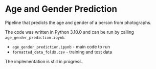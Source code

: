 # Age and Gender Prediction

Pipeline that predicts the age and gender of a person from photographs. 

The code was written in Python 3.10.0 and can be run by calling ```age_gender_prediction.ipynb```.

* ```age_gender_prediction.ipynb``` - main code to run
* ```formatted_data_foldX.csv``` - training and test data

The implementation is still in progress.
